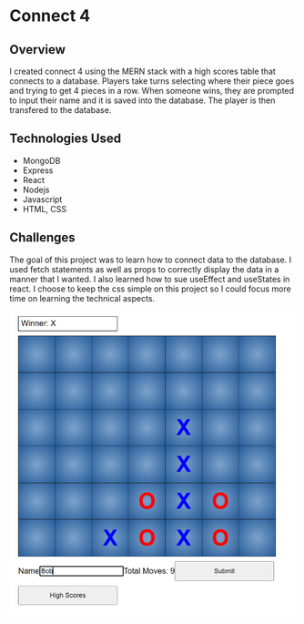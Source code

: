 # Connect 4

## Overview
I created connect 4 using the MERN stack with a high scores table that connects to a database. Players take turns selecting where their piece goes and trying to get 4 pieces in a row. When someone wins, they are prompted to input their name and it is saved into the database. The player is then transfered to the database. 

## Technologies Used
- MongoDB
- Express
- React
- Nodejs
- Javascript
- HTML, CSS

## Challenges
The goal of this project was to learn how to connect data to the database. I used fetch statements as well as props to correctly display the data in a manner that I wanted. I also learned how to sue useEffect and useStates in react. I choose to keep the css simple on this project so I could focus more time on learning the technical aspects. 

![](screenshots/connect4.png)
